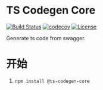 # TS Codegen Core

[![Build Status](https://img.shields.io/travis/reeli/ts-codegen.svg?style=flat-square&branch=master)](https://travis-ci.org/reeli/ts-codegen)
[![codecov](https://codecov.io/gh/reeli/ts-codegen/branch/master/graph/badge.svg?style=flat-square)](https://codecov.io/gh/reeli/ts-codegen)
[![License](https://img.shields.io/npm/l/@ts-tool/ts-codegen.svg?style=flat-square)](https://npmjs.org/package/@ts-tool/ts-codegen)

Generate ts code from swagger.

# 开始

1. `npm install @ts-codegen-core`
